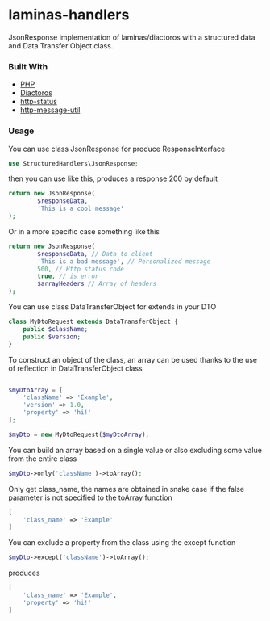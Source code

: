 # laminas-handlers
JsonResponse implementation of laminas/diactoros with a structured data and Data Transfer Object class.

### Built With

* [PHP](https://www.php.net)
* [Diactoros](https://docs.laminas.dev/laminas-diactoros)
* [http-status](https://github.com/lukasoppermann/http-status)
* [http-message-util](https://github.com/php-fig/http-message-util)


### Usage

You can use class JsonResponse for produce ResponseInterface

```php
use StructuredHandlers\JsonResponse;
```

then you can use like this, produces a response 200 by default

```php
return new JsonResponse(
        $responseData,
        'This is a cool message'
);
```

Or in a more specific case something like this

```php
return new JsonResponse(
        $responseData, // Data to client
        'This is a bad message', // Personalized message
        500, // Http status code
        true, // is error
        $arrayHeaders // Array of headers
);
```


You can use class DataTransferObject for extends in your DTO

```php
class MyDtoRequest extends DataTransferObject {
    public $className;
    public $version;
}
```

To construct an object of the class, an array can be used thanks to the use of reflection in DataTransferObject class

```php

$myDtoArray = [
    'className' => 'Example',
    'version' => 1.0,
    'property' => 'hi!' 
];

$myDto = new MyDtoRequest($myDtoArray);
```

You can build an array based on a single value or also excluding some value from the entire class

```php
$myDto->only('className')->toArray();
```

Only get class_name, the names are obtained in snake case if the false parameter is not specified to the toArray function

```php
[
    'class_name' => 'Example'
]
```

You can exclude a property from the class using the except function

```php
$myDto->except('className')->toArray();
```

produces

```php
[
    'class_name' => 'Example',
    'property' => 'hi!'
]
```